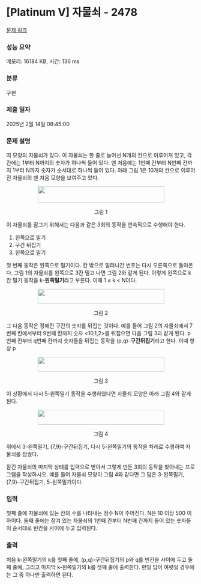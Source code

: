 # [Platinum V] 자물쇠 - 2478 

[문제 링크](https://www.acmicpc.net/problem/2478) 

### 성능 요약

메모리: 16184 KB, 시간: 136 ms

### 분류

구현

### 제출 일자

2025년 2월 14일 08:45:00

### 문제 설명

<p>띠 모양의 자물쇠가 있다. 이 자물쇠는 한 줄로 늘어선 N개의 칸으로 이루어져 있고, 각 칸에는 1부터 N까지의 숫자가 하나씩 들어 있다. 맨 처음에는 1번째 칸부터 N번째 칸까지 1부터 N까지 숫자가 순서대로 하나씩 들어 있다. 아래 그림 1은 10개의 칸으로 이루어진 자물쇠의 맨 처음 모양을 보여주고 있다.</p>

<p style="text-align: center;"><img alt="" src="https://upload.acmicpc.net/50c10caf-437f-4e2e-bd9a-d62fa2299a63/-/preview/" style="width: 337px; height: 43px;"></p>

<p style="text-align: center;">그림 1</p>

<p>이 자물쇠를 잠그기 위해서는 다음과 같은 3회의 동작을 연속적으로 수행해야 한다.</p>

<ol>
	<li>왼쪽으로 밀기</li>
	<li>구간 뒤집기</li>
	<li>왼쪽으로 밀기</li>
</ol>

<p>첫 번째 동작은 왼쪽으로 밀기이다. 칸 밖으로 밀려나간 번호는 다시 오른쪽으로 돌아온다. 그림 1의 자물쇠를 왼쪽으로 3칸 밀고 나면 그림 2와 같게 된다. 이렇게 왼쪽으로 k칸 밀기 동작을 k-<strong>왼쪽밀기</strong>라고 부른다. 이때 1 ≤ k < N이다.</p>

<p style="text-align: center;"><img alt="" src="https://upload.acmicpc.net/d6370f4b-2405-40ea-83e9-f952505bb876/-/preview/" style="width: 337px; height: 39px;"></p>

<p style="text-align: center;">그림 2</p>

<p>그 다음 동작은 정해진 구간의 숫자를 뒤집는 것이다. 예를 들어 그림 2의 자물쇠에서 7번째 칸에서부터 9번째 칸까지 숫자 <10,1,2>를 뒤집으면 다음 그림 3과 같게 된다. p번째 칸부터 q번째 칸까지 숫자들을 뒤집는 동작을 (p,q)-<strong>구간뒤집기</strong>라고 한다. 이때 항상 p<q이다.</p>

<p style="text-align: center;"><img alt="" src="https://upload.acmicpc.net/9e843ea9-0df6-4c14-8f92-4cfdb9afaa81/-/preview/" style="width: 337px; height: 39px;"></p>

<p style="text-align: center;">그림 3</p>

<p>이 상황에서 다시 5-왼쪽밀기 동작을 수행하였다면 자물쇠 모양은 아래 그림 4와 같게 된다.</p>

<p style="text-align: center;"><img alt="" src="https://upload.acmicpc.net/1daeb024-6484-4825-bad8-2c4a073ee2c1/-/preview/" style="width: 337px; height: 39px;"></p>

<p style="text-align: center;">그림 4</p>

<p>위에서 3-왼쪽밀기, (7,9)-구간뒤집기, 다시 5-왼쪽밀기의 동작을 차례로 수행하여 자물쇠를 잠궜다.</p>

<p>잠긴 자물쇠의 마지막 상태를 입력으로 받아서 그렇게 만든 3회의 동작을 찾아내는 프로그램을 작성하시오. 예를 들어 자물쇠 모양이 그림 4와 같다면 그 답은 3-왼쪽밀기, (7,9)-구간뒤집기, 5-왼쪽밀기이다.</p>

### 입력 

 <p>첫째 줄에 자물쇠에 있는 칸의 수를 나타내는 정수 N이 주어진다. N은 10 이상 500 이하이다. 둘째 줄에는 잠겨 있는 자물쇠의 1번째 칸부터 N번째 칸까지 들어 있는 숫자들이 순서대로 빈칸을 사이에 두고 입력된다.</p>

### 출력 

 <p>처음 k-왼쪽밀기의 k를 첫째 줄에, (p,q)-구간뒤집기의 p와 q를 빈칸을 사이에 두고 둘째 줄에, 그리고 마지막 k-왼쪽밀기의 k를 셋째 줄에 출력한다. 만일 답이 여럿일 경우에는 그 중 하나만 출력하면 된다.</p>

